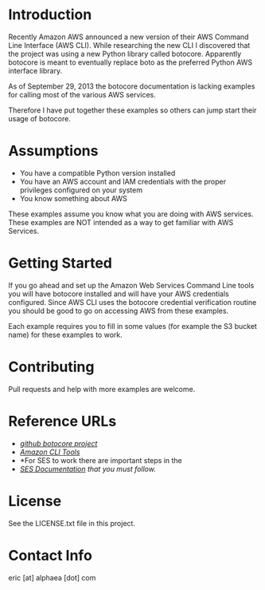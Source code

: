 Introduction
============
Recently Amazon AWS announced a new version of their AWS Command Line Interface (AWS CLI).  While researching the new
CLI I discovered that the project was using a new Python library called botocore.  Apparently botocore is meant to
eventually replace boto as the preferred Python AWS interface library.

As of September 29, 2013 the botocore documentation is lacking examples for calling most of the various AWS services.

Therefore I have put together these examples so others can jump start their usage of botocore.

Assumptions
===========
- You have a compatible Python version installed
- You have an AWS account and IAM credentials with the proper privileges configured on your system
- You know something about AWS

These examples assume you know what you are doing with AWS services.  These examples are NOT intended as a way to get familiar with
AWS Services.

Getting Started
================
If you go ahead and set up the Amazon Web Services Command Line tools
you will have botocore installed and will have your AWS credentials configured.  Since AWS CLI uses the botocore
credential verification routine you should be good to go on accessing AWS from these examples.

Each example requires you to fill in some values (for example the S3 bucket name) for these
examples to work.

Contributing
============
Pull requests and help with more examples are welcome.

Reference URLs
==============
- *[github botocore project](http://github.github.com/github-flavored-markdown/sample_content.html)*
- *[Amazon CLI Tools](http://docs.aws.amazon.com/cli/latest/userguide/cli-chap-getting-set-up.html )*
- *For SES to work there are important steps in the
- *[SES Documentation](http://docs.aws.amazon.com/ses/latest/DeveloperGuide/Welcome.html) that you must follow.*

License
=======
See the LICENSE.txt file in this project.

Contact Info
============
eric [at] alphaea [dot] com

